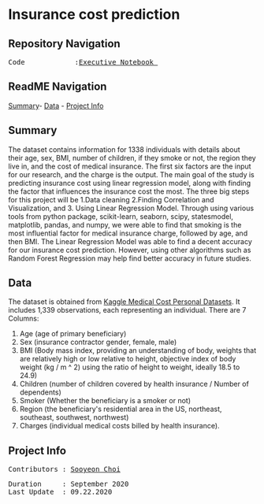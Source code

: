 # **Insurance cost prediction**

## **Repository Navigation**
<pre>
Code            :<a href=https://github.com/schoi15-umbc/Insurance-cost-prediction/blob/master/InsuranceCostPrediction.ipynb>Executive Notebook </a>
</pre>

## **ReadME Navigation**

[Summary](https://github.com/schoi15-umbc/Insurance-cost-prediction##Summary)-
[Data](https://github.com/schoi15-umbc/Insurance-cost-prediction##Data) -
[Project Info](https://github.com/schoi15-umbc/Insurance-cost-prediction##Project-Info)


## **Summary**
The dataset contains information for 1338 individuals with details about their age, sex, BMI, number of children, if they smoke or not, the region they live in, and the cost of medical insurance. The first six factors are the input for our research, and the charge is the output. The main goal of the study is predicting insurance cost using linear regression model, along with finding the factor that influences the insurance cost the most. The three big steps for this project will be 1.Data cleaning 2.Finding Correlation and Visualization, and 3. Using Linear Regression Model. Through using various tools from python package, scikit-learn, seaborn, scipy, statesmodel, matplotlib, pandas, and numpy, we were able to find that smoking is the most influential factor for medical insurance charge, followed by age, and then BMI. The Linear Regression Model was able to find a decent accuracy for our insurance cost prediction. However, using other algorithms such as Random Forest Regression may help find better accuracy in future studies. 

## **Data**
The dataset is obtained from [Kaggle Medical Cost Personal Datasets](https://www.kaggle.com/mirichoi0218/insurance). It includes 1,339 observations, each representing an individual. 
There are 7 Columns: 
1. Age (age of primary beneficiary)
2. Sex (insurance contractor gender, female, male)
3. BMI (Body mass index, providing an understanding of body, weights that are relatively high or low relative to height, objective index of body weight (kg / m ^ 2) using the ratio of height to weight, ideally 18.5 to 24.9)
4. Children (number of children covered by health insurance / Number of dependents)
5. Smoker (Whether the beneficiary is a smoker or not)
6. Region (the beneficiary's residential area in the US, northeast, southeast, southwest, northwest)
7. Charges (individual medical costs billed by health insurance).


## **Project Info**

<pre>
Contributors : <a href=https://github.com/schoi15-umbc>Sooyeon Choi</a>
</pre>

<pre>
Duration     : September 2020
Last Update  : 09.22.2020
</pre>
